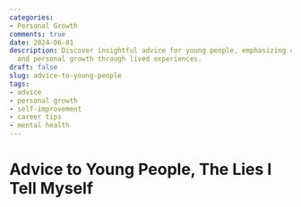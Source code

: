```yaml
---
categories:
- Personal Growth
comments: true
date: 2024-06-01
description: Discover insightful advice for young people, emphasizing choices, confidence,
  and personal growth through lived experiences.
draft: false
slug: advice-to-young-people
tags:
- advice
- personal growth
- self-improvement
- career tips
- mental health
---
```


# Advice to Young People, The Lies I Tell Myself